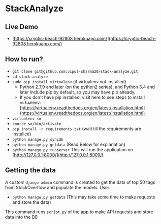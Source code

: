 StackAnalyze
============

Live Demo
---------
* [https://cryptic-beach-92808.herokuapp.com/](https://cryptic-beach-92808.herokuapp.com/)

How to run?
------------
* `git clone git@github.com:vipul-sharma20/stack-analyze.git`
* `cd stack-analyze`
* `sudo pip install virtualenv` (if virtualenv not installed)
     * Python 2.7.9 and later (on the python2 series), and Python 3.4 and later include pip by default, so you may have pip already.
     * If you don't have pip installed, visit here to see steps to install virtualenv: [https://virtualenv.readthedocs.org/en/latest/installation.html](https://virtualenv.readthedocs.org/en/latest/installation.html)
* `virtualenv so`
* `source so/bin/activate`
* `pip install -r requirements.txt` (wait till the requirements are installed)
* `python manage.py syncdb`
* `python manage.py getdata` (Read Below for explanation)
* `python manage.py runserver` This will run the application on [http://127.0.0.1:8000/](http://127.0.0.1:8000/)

Getting the data
----------------
A custom `django-admin` command is created to get the data of top 50 tags from
StackOverflow and populate the models. Use:
* `python manage.py getdata` (This may take some time to make requests and store the data)

This command runs `script.py` of the app to make API requests and store data into the DB